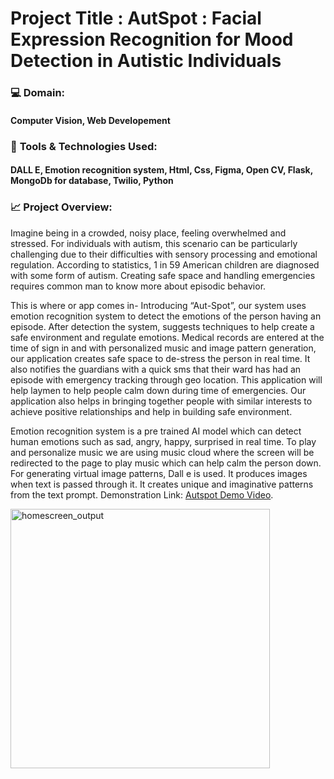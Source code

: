# Project Title : AutSpot : Facial Expression Recognition for Mood Detection in Autistic Individuals

### :computer:  **Domain:**  

#### Computer Vision, Web Developement

### 📖 **Tools & Technologies Used:**

#### DALL E, Emotion recognition system, Html, Css, Figma, Open CV, Flask, MongoDb for database, Twilio, Python

### :chart_with_upwards_trend: **Project Overview:** 

Imagine being in a crowded, noisy place, feeling overwhelmed and stressed. For individuals with autism, this scenario can be particularly challenging due to their difficulties with sensory processing and emotional regulation. According to statistics, 1 in 59 American children are diagnosed with some form of autism. Creating safe space and handling emergencies requires common man to know more about episodic behavior.

This is where or app comes in- Introducing “Aut-Spot”, our system uses emotion recognition system to detect the emotions of the person having an episode. After detection the system, suggests techniques to help create a safe environment and regulate emotions. Medical records are entered at the time of sign in and with personalized music and image pattern generation, our application creates safe space to de-stress the person in real time. It also notifies the guardians with a quick sms that their ward has had an episode with emergency tracking through geo location. This application will help laymen to help people calm down during time of emergencies. Our application also helps in bringing together people with similar interests to achieve positive relationships and help in building safe environment.

Emotion recognition system is a pre trained AI model which can detect human emotions such as sad, angry, happy, surprised in real time. 
To play and personalize music we are using music cloud where the screen will be redirected to the page to play music which can help calm the person down.
For generating virtual image patterns, Dall e is used. It produces images when text is passed through it. It creates unique and imaginative patterns from the text prompt.
Demonstration Link: [Autspot Demo Video](https://youtu.be/s15Cuwnd6EQ). 


<img width="415" alt="homescreen_output" src="Screen Shot 2023-02-26 at 8.34.17 AM.png">
